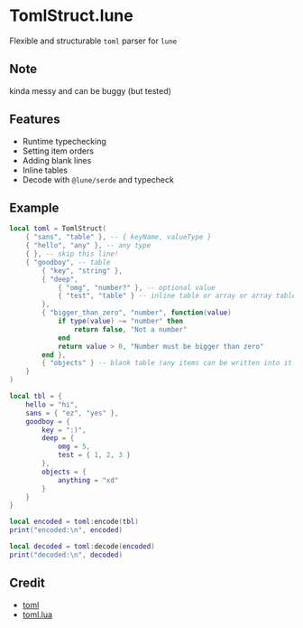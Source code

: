 # TomlStruct.lune
Flexible and structurable `toml` parser for `lune`

## Note
kinda messy and can be buggy (but tested)

## Features
- Runtime typechecking
- Setting item orders
- Adding blank lines
- Inline tables
- Decode with `@lune/serde` and typecheck

## Example
```lua
local toml = TomlStruct(
	{ "sans", "table" }, -- { keyName, valueType }
	{ "hello", "any" }, -- any type
	{ }, -- skip this line!
	{ "goodboy", -- table
		{ "key", "string" },
		{ "deep",
			{ "omg", "number?" }, -- optional value
			{ "test", "table" } -- inline table or array or array table
		},
		{ "bigger_than_zero", "number", function(value)
			if type(value) ~= "number" then
				return false, "Not a number"
			end
			return value > 0, "Number must be bigger than zero"
		end },
		{ "objects" } -- blank table (any items can be written into it!)
	}
)

local tbl = {
	hello = "hi",
	sans = { "ez", "yes" },
	goodboy = {
		key = ":)",
		deep = {
			omg = 5,
			test = { 1, 2, 3 }
		},
		objects = {
			anything = "xd"
		}
	}
}

local encoded = toml:encode(tbl)
print("encoded:\n", encoded)

local decoded = toml:decode(encoded)
print("decoded:\n", decoded)
```

## Credit
- [toml](https://toml.io/en/)
- [toml.lua](https://github.com/jonstoler/lua-toml)
